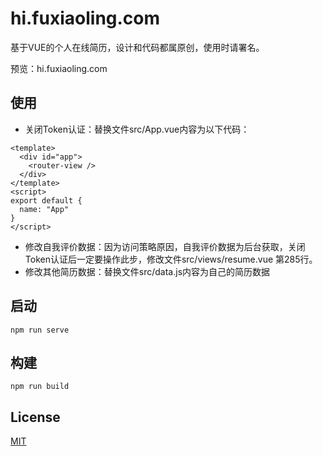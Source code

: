 # hi.fuxiaoling.com
基于VUE的个人在线简历，设计和代码都属原创，使用时请署名。

预览：hi.fuxiaoling.com

## 使用
- 关闭Token认证：替换文件src/App.vue内容为以下代码：
```
<template>
  <div id="app">
    <router-view />
  </div>
</template>
<script>
export default {
  name: "App"
}
</script>
```
- 修改自我评价数据：因为访问策略原因，自我评价数据为后台获取，关闭Token认证后一定要操作此步，修改文件src/views/resume.vue 第285行。
- 修改其他简历数据：替换文件src/data.js内容为自己的简历数据


## 启动
```
npm run serve
```

## 构建
```
npm run build
```

## License

[MIT](LICENSE)